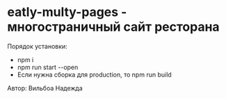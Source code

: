 # eatly-multy-pages - многостраничный сайт ресторана

<p>Порядок установки:</p>
<ul>
    <li>npm i</li>
    <li>npm run start --open</li>
    <li>Если нужна сборка для production, то npm run build</li>
</ul>
<p>Автор: Вильбоа Надежда</p>